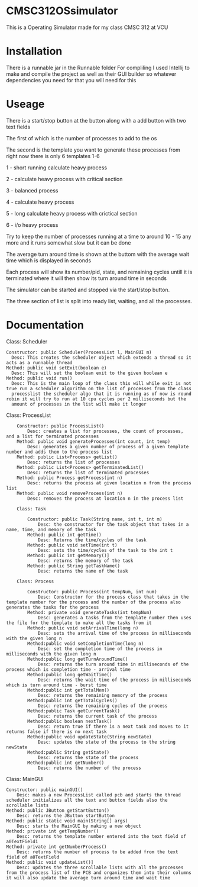 # CMSC312OSsimulator
This is a Operating Simulator made for my class CMSC 312 at VCU
# Installation
There is a runnable jar in the Runnable folder
For compliling I used Intellij to make and compile the project as well as their GUI builder so whatever dependencies you need for that you will need for this

# Useage
 There is a start/stop button at the button along with a add button with two text fields
 
 The first of which is the number of processes to add to the os
 
 The second is the template you want to generate these processes from right now there is only 6 templates 1-6
 
 1 - short running calculate heavy process
 
 2 - calculate heavy process with critical section
 
 3 - balanced process
 
 4 - calculate heavy process
 
 5 - long calculate heavy process with crictical section
 
 6 - i/o heavy process
 
 Try to keep the number of processes running at a time to around 10 - 15 any more and it runs somewhat slow but it can be done
 
 The average turn around time is shown at the buttom with the average wait time which is displayed in seconds
 
 Each process will show its number/pid, state, and remaining cycles untill it is terminated where it will then show its turn around time in seconds
 
 The simulator can be started and stopped via the start/stop button.
 
 The three section of list is split into ready list, waiting, and all the processes.

# Documentation
  
Class: Scheduler
    
    Constructor: public Scheduler(ProcessList l, MainGUI m)
      Desc: This creates the scheduler object which extends a thread so it acts as a runnable thread
    Method: public void setExit(boolean e)
      Desc: This will set the boolean exit to the given boolean e
    Method: public void run()
      Desc: This is the main loop of the class this will while exit is not true run a scheduler algorithm on the list of processes from the class 
      processlist the scheduler algo that it is running as of now is round robin it will try to run at 10 cpu cycles per 2 milliseconds but the 
      amount of processes in the list will make it longer
  
Class: ProcessList
		
		Constructor: public ProcessList()
			Desc: creates a list for processes, the count of processes, and a list for terminated processes
		Method: public void generateProcesses(int count, int temp)
			Desc: generates a given number of process of a given template number and adds them to the process list
		Method: public List<Process> getList()
			Desc: returns the list of processes
		Method: public List<Process> getTerminatedList()
			Desc: returns the list of terminated processes
		Method: public Process getProcess(int n)
			Desc: returns the process at given location n from the process list
		Method: public void removeProcess(int n)
			Desc: removes the process at location n in the process list
		
		Class: Task
			
			Constructor: public Task(String name, int t, int m)
				Desc: the constructor for the task object that takes in a name, time, and memory of the task
			Method: public int getTime()
				Desc: Returns the time/cycles of the task
			Method: public void setTime(int t)
				Desc: sets the time/cycles of the task to the int t
			Method: public int getMemory()]
				Desc: returns the memory of the task
			Method: public String getTaskName()
				Desc: returns the name of the task
				
		Class: Process
			
			Constructor: public Process(int tempNum, int num)
				Desc: Constructor for the process class that takes in the template number for the process and the number of the process also generates the tasks for the process
			Method: private void generateTasks(int tempNum)
				Desc: generates a tasks from the template number then uses the file for the template to make all the tasks from it
			Method: public void setArrivalTime(long n)
				Desc: sets the arrival time of the process in milliseconds with the given long n
			Method:public void setCompletionTime(long n)
				Desc: set the completion time of the process in milliseconds with the given long n
			Method:public long getTurnAroundTime()
				Desc: returns the turn around time in milliseconds of the process which is completion time - arrival time
			Method:public long getWaitTime()
				Desc: returns the wait time of the process in milliseconds which is turn around time - burst time
			Method:public int getTotalMem()
				Desc: returns the remaining memory of the process
			Method:public int getTotalCycles()
				Desc: returns the remaining cycles of the process
			Method:public Task getCurrentTask()
				Desc: returns the current task of the process
			Method:public boolean nextTask()
				Desc: return true if there is a next task and moves to it returns false if there is no next task
			Method:public void updateState(String newState)
				Desc: updates the state of the process to the string newState
			Method:public String getState()
				Desc: returns the state of the process
			Method:public int getNumber()
				Desc: returns the number of the process

Class: MainGUI
	
	Constructor: public mainGUI()
		Desc: makes a new ProcessList called pcb and starts the thread scheduler initializes all the text and button fields also the scrollable lists
	Method: public JButton getStartButton()
		Desc: returns the JButton startButton
	Method: public static void main(String[] args)
		Desc: starts the MainGUI by making a new object
	Method: private int getTempNumber()
		Desc: returns the template number entered into the text field of a0TextField1
	Method: private int getNumberProcess()
		Desc: returns the number of process to be added from the text field of a0TextField
	Method: public void updateList()]
		Desc: updates the three scrollable lists with all the processes from the process list of the PCB and organizes them into their columns it will also update the average turn around time and wait time
    
